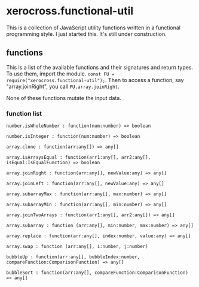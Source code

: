 # xerocross.functional-util

This is a collection of JavaScript utility functions written in a functional programming style.  I just started this.  It's still under construction.

## functions

This is a list of the available functions and their signatures and return types.  To use them, import the module. ``const FU = require("xerocross.functional-util");``.  Then to access a function, say "array.joinRight", you call ``FU.array.joinRight``.

None of these functions mutate the input data.

### function list

```number.isWholeNumber : function(num:number) => boolean```

```number.isInteger : function(num:number) => boolean```

```array.clone : function(arr:any[]) => any[] ```

```array.isArraysEqual : function(arr1:any[], arr2:any[], isEqual:IsEqualFunction) => boolean```

```array.joinRight : function(arr:any[], newValue:any) => any[]```

```array.joinLeft : function(arr:any[], newValue:any) => any[] ```

```array.subarrayMax : function(arr:any[], max:number) => any[] ```

```array.subarrayMin : function(arr:any[], min:number) => any[] ```

```array.joinTwoArrays : function(arr1:any[], arr2:any[]) => any[]```

```array.subarray : function (arr:any[], min:number, max:number) => any[] ```

```array.replace : function(arr:any[], index:number, value:any) => any[]```

```array.swap : function (arr:any[], i:number, j:number) ```

```bubbleUp : function(arr:any[], bubbleIndex:number, compareFunction:ComparisonFunction) => any[] ```

```bubbleSort : function(arr:any[], compareFunction:ComparisonFunction) => any[] ```